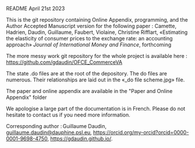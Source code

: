 README April 21st 2023

This is the git repository containing Online Appendix, programming, and the Author Accepted Manuscript version for the following paper : Camette, Hadrien, Daudin, Guillaume, Faubert, Violaine, Christine Rifflart, «Estimating the elasticity of consumer prices to the exchange rate: an accounting approach» *Journal of International Money and Finance*, forthcoming

The more messy work git repository for the whole project is available here : https://github.com/gdaudin/OFCE_CommerceVA

The state .do files are at the root of the depository.
The do files are numerous. Their relationships are laid out in the «_do file scheme.jpg» file.

The paper and online appendix are available in the "Paper and Online Appendix" folder

We apologise a large part of the documentation is in French. Please do not hesitate to contact us if you need more information.

Corresponding author : Guillaume Daudin, guillaume.daudin@dauphine.psl.eu, https://orcid.org/my-orcid?orcid=0000-0001-9698-4750, https://gdaudin.github.io/.

